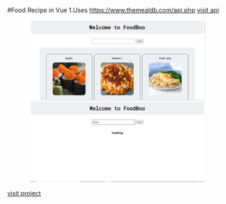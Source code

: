 #Food Recipe in Vue
1.Uses  https://www.themealdb.com/api.php <a  href="https://www.themealdb.com/api.php"> visit api</a>  <br>

<div align="center">
<img src='./images/foodboo.png' width="400"> 
<img src='./images/foodsearch.png' width="400"> 
</div>

<a href="https://www.foodboo.netlify.app">visit project</a>
